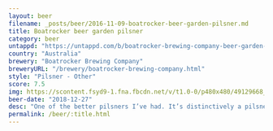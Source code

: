 ```yaml
---
layout: beer
filename: _posts/beer/2016-11-09-boatrocker-beer-garden-pilsner.md
title: Boatrocker beer garden pilsner
category: beer
untappd: "https://untappd.com/b/boatrocker-brewing-company-beer-garden-pilsner/1738911"
country: "Australia"
brewery: "Boatrocker Brewing Company"
breweryURL: "/brewery/boatrocker-brewing-company.html"
style: "Pilsner - Other"
score: 7.5
img: https://scontent.fsyd9-1.fna.fbcdn.net/v/t1.0-0/p480x480/49129668_10156797311483745_6858342518581362688_o.jpg?_nc_cat=101&_nc_sid=e007fa&_nc_ohc=WePMnUXaonIAX-CM8Vr&_nc_ht=scontent.fsyd9-1.fna&_nc_tp=6&oh=2587e00608e809e98a842b8ac6e818a4&oe=5F49E21A
beer-date: "2018-12-27"
desc: "One of the better pilsners I’ve had. It’s distinctively a pilsner but mellow enough to not let that get in the way of being a nice summer beer"
permalink: /beer/:title.html
---
```

